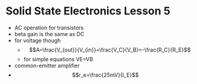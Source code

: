 # Solid State Electronics Lesson 5
- AC operation for transistors
- beta gain is the same as DC
- for voltage though
  - $$A=\frac{V_{out}}{V_{in}}=\frac{V_C}{V_B}=-\frac{R_C}{R_E}$$
  - for simple equations VE=VB
- common-emitter amplifier
- $$r_e=\frac{25mV}{I_E}$$
